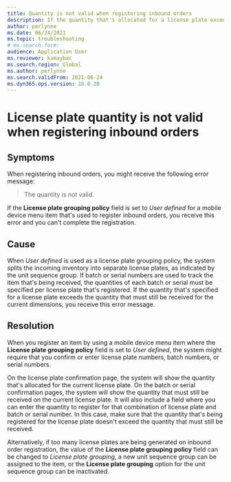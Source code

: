 ```yaml
--- 
title: Quantity is not valid when registering inbound orders 
description: If the quantity that's allocated for a license plate exceeds the quantity that must still be received, you'll receive the error: "The quantity is not valid."
author: perlynne 
ms.date: 06/24/2021 
ms.topic: troubleshooting 
# ms.search.form:  
audience: Application User 
ms.reviewer: kamaybac 
ms.search.region: Global 
ms.author: perlynne 
ms.search.validFrom: 2021-06-24 
ms.dyn365.ops.version: 10.0.20 
--- 
```

# License plate quantity is not valid when registering inbound orders

## Symptoms

When registering inbound orders, you might receive the following error message:

> The quantity is not valid.

If the **License plate grouping policy** field is set to *User defined* for a mobile device menu item that's used to register inbound orders, you receive this error and you can't complete the registration.

## Cause

When *User defined* is used as a license plate grouping policy, the system splits the incoming inventory into separate license plates, as indicated by the unit sequence group. If batch or serial numbers are used to track the item that's being received, the quantities of each batch or serial must be specified per license plate that's registered. If the quantity that's specified for a license plate exceeds the quantity that must still be received for the current dimensions, you receive this error message.

## Resolution

When you register an item by using a mobile device menu item where the **License plate grouping policy** field is set to *User defined*, the system might require that you confirm or enter license plate numbers, batch numbers, or serial numbers.

On the license plate confirmation page, the system will show the quantity that's allocated for the current license plate. On the batch or serial confirmation pages, the system will show the quantity that must still be received on the current license plate. It will also include a field where you can enter the quantity to register for that combination of license plate and batch or serial number. In this case, make sure that the quantity that's being registered for the license plate doesn't exceed the quantity that must still be received.

Alternatively, if too many license plates are being generated on inbound order registration, the value of the **License plate grouping policy** field can be changed to *License plate grouping*, a new unit sequence group can be assigned to the item, or the **License plate grouping** option for the unit sequence group can be inactivated.
